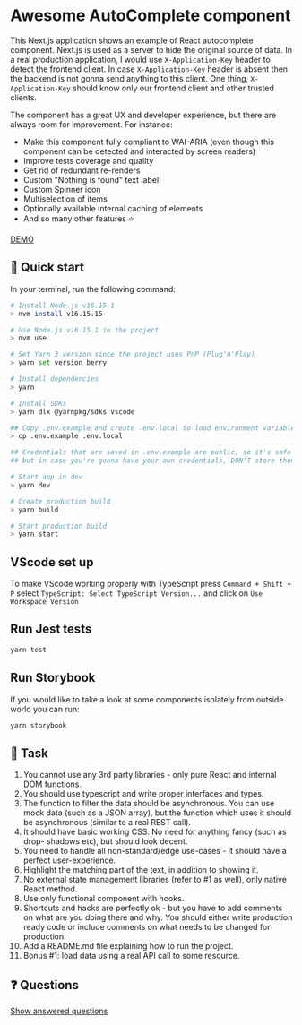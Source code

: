 # Awesome AutoComplete component

This Next.js application shows an example of React autocomplete component.
Next.js is used as a server to hide the original source of data. In a real production application, I would use `X-Application-Key` header to detect the frontend client. In case `X-Application-Key` header is absent then the backend is not gonna send anything to this client. One thing, `X-Application-Key` should know only our frontend client and other trusted clients.

The component has a great UX and developer experience, but there are always room for improvement. For instance:

- Make this component fully compliant to WAI-ARIA (even though this component can be detected and interacted by screen readers)
- Improve tests coverage and quality
- Get rid of redundant re-renders
- Custom "Nothing is found" text label
- Custom Spinner icon
- Multiselection of items
- Optionally available internal caching of elements
- And so many other features ⭐

<a href="https://awesome-autocomplete.vercel.app" target="_blank">DEMO</a>

## 🚀 Quick start

In your terminal, run the following command:

```bash
# Install Node.js v16.15.1
> nvm install v16.15.15

# Use Node.js v16.15.1 in the project
> nvm use

# Set Yarn 3 version since the project uses PnP (Plug'n'Play)
> yarn set version berry

# Install dependencies
> yarn

# Install SDKs
> yarn dlx @yarnpkg/sdks vscode

## Copy .env.example and create .env.local to load environment variables
> cp .env.example .env.local

## Credentials that are saved in .env.example are public, so it's safe to have them in there,
## but in case you're gonna have your own credentials, DON'T store them in .env.example

# Start app in dev
> yarn dev

# Create production build
> yarn build

# Start production build
> yarn start

```

## VScode set up

To make VScode working properly with TypeScript press `Command + Shift + P` select `TypeScript: Select TypeScript Version...` and click on `Use Workspace Version`

## Run Jest tests

```bash
yarn test
```

## Run Storybook

If you would like to take a look at some components isolately from outside world you can run:

```bash
yarn storybook
```

## 📄 Task

1. You cannot use any 3rd party libraries - only pure React and internal DOM functions.
2. You should use typescript and write proper interfaces and types.
3. The function to filter the data should be asynchronous. You can use mock data (such as a JSON array), but the function which uses it should be asynchronous (similar to a real REST call).
4. It should have basic working CSS. No need for anything fancy (such as drop- shadows etc), but should look decent.
5. You need to handle all non-standard/edge use-cases - it should have a perfect user-experience.
6. Highlight the matching part of the text, in addition to showing it.
7. No external state management libraries (refer to #1 as well), only native React method.
8. Use only functional component with hooks.
9. Shortcuts and hacks are perfectly ok - but you have to add comments on what are you doing there and why. You should either write production ready code or include comments on what needs to be changed for production.
10. Add a README.md file explaining how to run the project.
11. Bonus #1: load data using a real API call to some resource.

## ❓ Questions

[Show answered questions](./questions.md)
